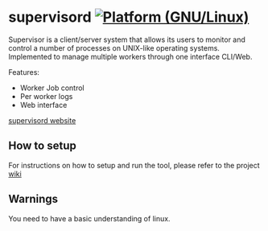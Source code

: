 # supervisord [![Platform (GNU/Linux)](https://img.shields.io/badge/platform-GNU/Linux-blue.svg?style=flat-square)](http://www.kernel.org)

Supervisor is a client/server system that allows its users to monitor and control a number of processes on UNIX-like operating systems. Implemented to manage multiple workers through one interface CLI/Web.

Features: 

* Worker Job control
* Per worker logs
* Web interface

[supervisord website](http://supervisord.org)


## How to setup

For instructions on how to setup and run the tool, please refer to the project [wiki](https://github.com/AHAAAAAAA/PokemonGo-Map/wiki/supervisord-config-files)

## Warnings

You need to have a basic understanding of linux.
